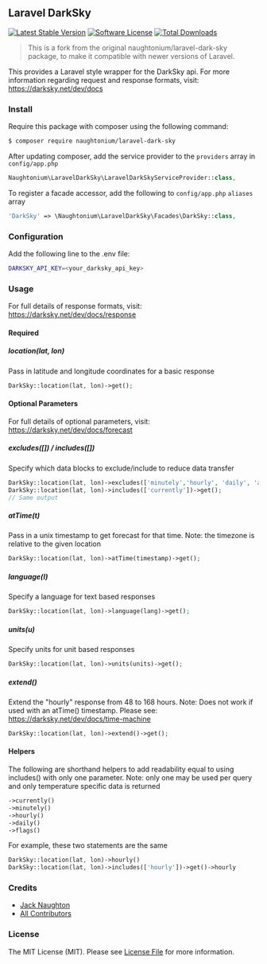 ## Laravel DarkSky
[![Latest Stable Version](https://poser.pugx.org/naughtonium/laravel-dark-sky/v/stable)](https://packagist.org/packages/naughtonium/laravel-dark-sky)
[![Software License][ico-license]](LICENSE.md)
[![Total Downloads](https://poser.pugx.org/naughtonium/laravel-dark-sky/downloads)](https://packagist.org/packages/naughtonium/laravel-dark-sky)

> This is a fork from the original naughtonium/laravel-dark-sky package, to make it compatible with newer versions of Laravel.

This provides a Laravel style wrapper for the DarkSky api. For more information regarding request and response formats, visit: https://darksky.net/dev/docs


### Install

Require this package with composer using the following command:

``` bash
$ composer require naughtonium/laravel-dark-sky
```


After updating composer, add the service provider to the `providers` array in `config/app.php`

```php
Naughtonium\LaravelDarkSky\LaravelDarkSkyServiceProvider::class,
```

To register a facade accessor, add the following to `config/app.php` `aliases` array
```php
'DarkSky' => \Naughtonium\LaravelDarkSky\Facades\DarkSky::class,
```

### Configuration

Add the following line to the .env file:

```sh
DARKSKY_API_KEY=<your_darksky_api_key>
```


### Usage
For full details of response formats, visit: https://darksky.net/dev/docs/response

#### Required
##### location(lat, lon)
Pass in latitude and longitude coordinates for a basic response
``` php
DarkSky::location(lat, lon)->get();
```
#### Optional Parameters
For full details of optional parameters, visit: https://darksky.net/dev/docs/forecast

##### excludes([]) / includes([])
Specify which data blocks to exclude/include to reduce data transfer
```php
DarkSky::location(lat, lon)->excludes(['minutely','hourly', 'daily', 'alerts', 'flags'])->get();
DarkSky::location(lat, lon)->includes(['currently'])->get();
// Same output
```

##### atTime(t)
Pass in a unix timestamp to get forecast for that time.
Note: the timezone is relative to the given location

``` php
DarkSky::location(lat, lon)->atTime(timestamp)->get();
```
##### language(l)
Specify a language for text based responses
``` php
DarkSky::location(lat, lon)->language(lang)->get();
```
##### units(u)
Specify units for unit based responses
``` php
DarkSky::location(lat, lon)->units(units)->get();
```
##### extend()
Extend the "hourly" response from 48 to 168 hours.
Note: Does not work if used with an atTime() timestamp.
Please see: https://darksky.net/dev/docs/time-machine
``` php
DarkSky::location(lat, lon)->extend()->get();
```

#### Helpers
The following are shorthand helpers to add readability equal to using includes() with only one parameter. Note: only one may be used per query and only temperature specific data is returned
```php
->currently()
->minutely()
->hourly()
->daily()
->flags()
```
For example, these two statements are the same
```php
DarkSky::location(lat, lon)->hourly()
DarkSky::location(lat, lon)->includes(['hourly'])->get()->hourly
```
### Credits

- [Jack Naughton][link-author]
- [All Contributors][link-contributors]

### License

The MIT License (MIT). Please see [License File](LICENSE.md) for more information.

[ico-license]: https://img.shields.io/badge/license-MIT-brightgreen.svg?style=flat-square
[link-author]: https://github.com/holiehandgrenade
[link-contributors]: ../../contributors
